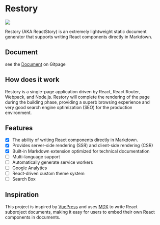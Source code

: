 # Restory

![](https://github.com/Foveluy/ReStory/blob/master/docs/graphic.gif?raw=true)

Restory (AKA ReactStory) is an extremely lightweight static document generator that supports writing React components directly in Markdown.

## Document

see the [Document](https://foveluy.github.io/ReStory/) on Gitpage

## How does it work

Restory is a single-page application driven by React, React Router, Webpack, and Node.js. Restory will complete the rendering of the page during the building phase, providing a superb browsing experience and very good search engine optimization (SEO) for the production environment.

## Features

* [x] The ability of writing React components directly in Markdown.
* [x] Provides server-side rendering (SSR) and client-side rendering (CSR)
* [x] Built-in Markdown extension optimized for technical documentation
* [ ] Multi-language support
* [ ] Automatically generate service workers
* [ ] Google Analytics
* [ ] React-driven custom theme system
* [ ] Search Box

## Inspiration

This project is inspired by [VuePress](https://vuepress.vuejs.org) and uses [MDX](https://github.com/mdx-js/mdx) to write React subproject documents, making it easy for users to embed their own React components in documents.
